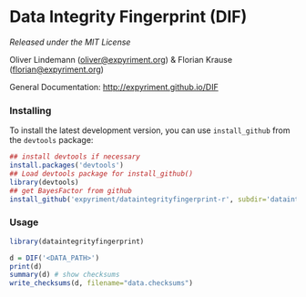 Data Integrity Fingerprint (DIF)
================================

*Released under the MIT License*

Oliver Lindemann (oliver@expyriment.org) & Florian Krause (florian@expyriment.org)

General Documentation: http://expyriment.github.io/DIF

### Installing

To install the latest development version, you can use `install_github` from the `devtools` package:

```R
## install devtools if necessary
install.packages('devtools')
## Load devtools package for install_github()
library(devtools)
## get BayesFactor from github
install_github('expyriment/dataintegrityfingerprint-r', subdir='dataintegrityfingerprint', dependencies = TRUE)
```


### Usage
```R
library(dataintegrityfingerprint)

d = DIF('<DATA_PATH>')
print(d)
summary(d) # show checksums
write_checksums(d, filename="data.checksums")
```



